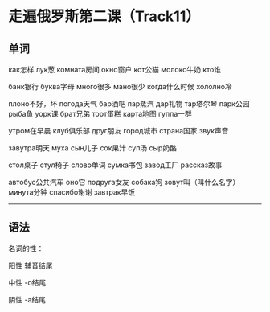 # 走遍俄罗斯第二课（Track11）

## 单词

как怎样	лук葱	комната房间	окно窗户	кот公猫	молоко牛奶	кто谁

банк银行	буква字母	много很多	мано很少	когда什么时候	хололно冷

плоно不好，坏	погода天气	бар酒吧	пар蒸汽	дар礼物	тар塔尔琴	парк公园	рыба鱼	уорк课	брат兄弟	торт蛋糕	карта地图	гуппа一群

утром在早晨	клуб俱乐部	друг朋友	город城市	страна国家	звук声音

завутра明天	муха 	сын儿子	сок果汁	суп汤		сыр奶酪

стол桌子	стул椅子	слово单词	сумка书包	завод工厂	рассказ故事

автобус公共汽车	оно它	подруга女友	собака狗	зовут叫（叫什么名字）		минута分钟	спасибо谢谢	завтрак早饭



------

## 语法

名词的性：

阳性	辅音结尾

中性	-o结尾

阴性	-a结尾

